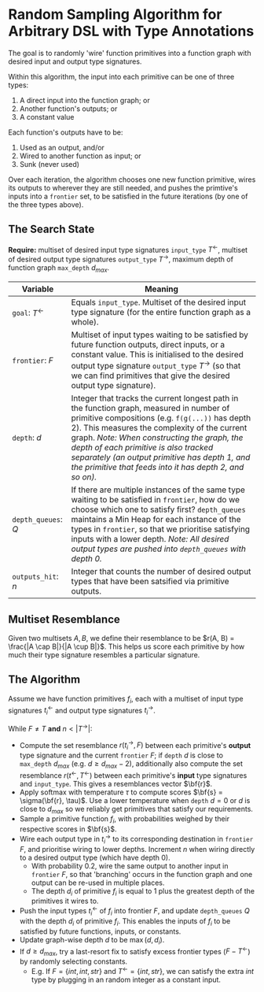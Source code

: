 
# Random Sampling Algorithm for Arbitrary DSL with Type Annotations

The goal is to randomly 'wire' function primitives into a function graph with desired input and output type signatures. 

Within this algorithm, the input into each primitive can be one of three types:
1. A direct input into the function graph; or
2. Another function's outputs; or
3. A constant value

Each function's outputs have to be:
1. Used as an output, and/or
2. Wired to another function as input; or
3. Sunk (never used)

Over each iteration, the algorithm chooses one new function primitive, wires its outputs to wherever they are still needed, and pushes the primtive's inputs into a `frontier` set, to be satisfied in the future iterations (by one of the three types above).

## The Search State

**Require:** multiset of desired input type signatures `input_type` $T^\leftarrow$, multiset of desired output type signatures `output_type` $T^\rightarrow$, maximum depth of function graph `max_depth` $d_{max}$.

| Variable | Meaning |
|----------|-------------------------------------------|
| `goal`: $T^\leftarrow$ | Equals `input_type`. Multiset of the desired input type signature (for the entire function graph as a whole). |
| `frontier`: $F$ | Multiset of input types waiting to be satisfied by future function outputs, direct inputs, or a constant value. This is initialised to the desired output type signature `output_type` $T^\rightarrow$ (so that we can find primitives that give the desired output type signature). |
| `depth`: $d$ | Integer that tracks the current longest path in the function graph, measured in number of primitive compositions (e.g. `f(g(...))` has depth 2). This measures the complexity of the current graph. _Note: When constructing the graph, the depth of each primitive is also tracked separately (an output primitive has depth 1, and the primitive that feeds into it has depth 2, and so on)._ |
| `depth_queues`: $Q$ | If there are multiple instances of the same type waiting to be satisfied in `frontier`, how do we choose which one to satisfy first? `depth_queues` maintains a Min Heap for each instance of the types in `frontier`, so that we prioritise satisfying inputs with a lower depth. _Note: All desired output types are pushed into `depth_queues` with depth 0._ |
| `outputs_hit`: $n$ | Integer that counts the number of desired output types that have been satsified via primitive outputs. |

## Multiset Resemblance

Given two multisets $A, B$, we define their resemblance to be $r(A, B) = \frac{|A \cap B|}{|A \cup B|}$. This helps us score each primitive by how much their type signature resembles a particular signature.

## The Algorithm

Assume we have function primitives $f_i$, each with a multiset of input type signatures $t^\leftarrow_i$ and output type signatures $t^\rightarrow_i$.

While $F \neq T$ **and** $n < |T^\rightarrow|$:
   - Compute the set resemblance $r(t^\rightarrow_i, F)$ between each primitive's **output** type signature and the current `frontier` $F$; if `depth` $d$ is close to `max_depth` $d_{max}$ (e.g. $d \geq d_{max} - 2$), additionally also compute the set resemblance $r(t^\leftarrow, T^\leftarrow)$ between each primitive's **input** type signatures and `input_type`. This gives a resemblances vector $\bf{r}$.
   - Apply softmax with temperature $\tau$ to compute scores $\bf{s} = \sigma(\bf{r}, \tau)$. Use a lower temperature when `depth` $d=0$ or $d$ is close to $d_{max}$ so we reliably get primitives that satisfy our requirements.
   - Sample a primitive function $f_i$, with probabilities weighed by their respective scores in $\bf{s}$.
   - Wire each output type in $t^\rightarrow_i$ to its corresponding destination in `frontier` $F$, and prioritise wiring to lower depths. Increment $n$ when wiring directly to a desired output type (which have depth 0).
      - With probability 0.2, wire the same output to another input in `frontier` $F$, so that 'branching' occurs in the function graph and one output can be re-used in multiple places.
      - The depth $d_i$ of primitive $f_i$ is equal to 1 plus the greatest depth of the primitives it wires to.
   - Push the input types $t^\leftarrow_i$ of $f_i$ into frontier $F$, and update `depth_queues` $Q$ with the depth $d_i$ of primitive $f_i$. This enables the inputs of $f_i$ to be satisfied by future functions, inputs, or constants.
   - Update graph-wise depth $d$ to be $\max(d, d_i)$.
   - If $d \geq d_{max}$, try a last-resort fix to satisfy excess frontier types ($F - T^\leftarrow$) by randomly selecting constants.
      - E.g. If $F = \{int, int, str\}$ and $T^\leftarrow = \{int, str\}$, we can satisfy the extra $int$ type by plugging in an random integer as a constant input.
